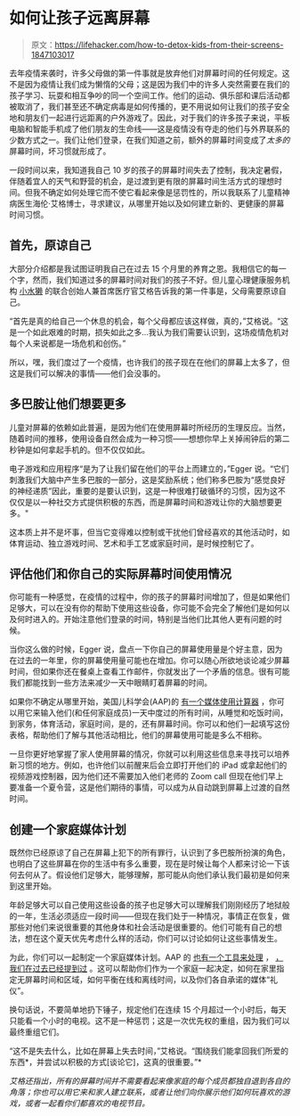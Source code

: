 # 如何让孩子远离屏幕

> 原文：<https://lifehacker.com/how-to-detox-kids-from-their-screens-1847103017>

去年疫情来袭时，许多父母做的第一件事就是放弃他们对屏幕时间的任何规定。这不是因为疫情让我们成为懒惰的父母；这是因为我们中的许多人突然需要在我们的孩子学习、玩耍和相互争吵的同一个空间工作。他们的运动、俱乐部和课后活动都被取消了，我们甚至还不确定病毒是如何传播的，更不用说如何让我们的孩子安全地和朋友们一起进行远距离的户外游戏了。因此，对于我们的许多孩子来说，平板电脑和智能手机成了他们朋友的生命线——这是疫情没有夺走的他们与外界联系的少数方式之一。我们让他们登录，在我们知道之前，额外的屏幕时间变成了*太多的*屏幕时间，坏习惯就形成了。



一段时间以来，我知道我自己 10 岁的孩子的屏幕时间失去了控制，我决定暑假，伴随着宜人的天气和野营的机会，是过渡到更有限的屏幕时间生活方式的理想时间。但我不确定如何处理它而不使它看起来像是惩罚性的，所以我联系了儿童精神病医生海伦·艾格博士，寻求建议，从哪里开始以及如何建立新的、更健康的屏幕时间习惯。

## 首先，原谅自己

大部分介绍都是我试图证明我自己在过去 15 个月里的养育之恩。我相信它的每一个字，然而，我们知道过多的屏幕时间对我们的孩子不好。但儿童心理健康服务机构 [小水獭](https://www.littleotterhealth.com/) 的联合创始人兼首席医疗官艾格告诉我的第一件事是，父母需要原谅自己。

“首先是真的给自己一个休息的机会，每个父母都应该这样做，真的，”艾格说。“这是一个如此艰难的时期，损失如此之多...我认为我们需要认识到，这场疫情危机对每个人来说都是一场危机和创伤。”

所以，嘿，我们度过了一个疫情，也许我们的孩子现在在他们的屏幕上太多了，但这是我们可以解决的事情——他们会没事的。

## 多巴胺让他们想要更多

儿童对屏幕的依赖如此普遍，是因为他们在使用屏幕时所经历的生理反应。当然，随着时间的推移，使用设备自然会成为一种习惯——想想你早上关掉闹钟后的第二秒钟是如何拿起手机的。但不仅仅如此。

电子游戏和应用程序“是为了让我们留在他们的平台上而建立的，”Egger 说。“它们刺激我们大脑中产生多巴胺的一部分，这是奖励系统；他们称多巴胺为“感觉良好的神经递质”因此，重要的是要认识到，这是一种很难打破循环的习惯，因为这不仅仅是以一种社交方式提供积极的东西，而是屏幕时间和游戏让你的大脑想要更多。"

这本质上并不是坏事，但当它变得难以控制或干扰他们曾经喜欢的其他活动时，如体育运动、独立游戏时间、艺术和手工艺或家庭时间，是时候控制它了。

## 评估他们和你自己的实际屏幕时间使用情况

你可能有一种感觉，在疫情的过程中，你的孩子的屏幕时间增加了，但是如果他们足够大，可以在没有你的帮助下使用这些设备，你可能不会完全了解他们是如何以及何时进入的。开始注意他们登录的时间，特别是当他们比其他人更有问题的时候。

当你这么做的时候，Egger 说，盘点一下你自己的屏幕使用量是个好主意，因为在过去的一年里，你的屏幕使用量可能也在增加。你可以随心所欲地谈论减少屏幕时间，但如果你还在餐桌上查看工作邮件，你就发出了一个矛盾的信息。很有可能我们都能找到一些方法来减少一天中眼睛盯着屏幕的时间。

如果你不确定从哪里开始，美国儿科学会(AAP)的 [有一个媒体使用计算器](https://www.healthychildren.org/English/media/Pages/default.aspx#calculator) ，你可以用它来输入他们(和任何家庭成员)一天中度过的所有时间，从睡觉和吃饭时间，到家务，体育活动，家庭时间，是的，还有屏幕时间。你可以和他们一起填写这份表格，帮助他们了解与其他活动相比，他们的屏幕使用可能是多么不相称。

一旦你更好地掌握了家人使用屏幕的情况，你就可以利用这些信息来寻找可以培养新习惯的地方。例如，也许他们以前醒来后会立即打开他们的 iPad 或拿起他们的视频游戏控制器，因为他们还不需要加入他们老师的 Zoom call 但现在他们早上要准备一个夏令营，这是他们期待的事情，可以成为从自动跳到屏幕上过渡的自然时间。

## 创建一个家庭媒体计划

既然你已经原谅了自己在屏幕上犯下的所有罪行，认识到了多巴胺所扮演的角色，也明白了这些屏幕在你的生活中有多么重要，现在是时候让每个人都来讨论一下该何去何从了。假设他们足够大，能够理解，那可能从向他们承认我们最初是如何来到这里开始。

年龄足够大可以自己使用这些设备的孩子也足够大可以理解我们刚刚经历了地狱般的一年，生活必须适应一段时间——但现在我们处于一种情况，事情正在恢复，做那些对他们来说很重要的其他身体和社会活动是很重要的。他们可能有自己的想法，想在这个夏天优先考虑什么样的活动，你们可以讨论如何让这些事情发生。

为此，你们可以一起制定一个家庭媒体计划。AAP 的 [也有一个工具来处理](https://www.healthychildren.org/English/media/Pages/default.aspx#wizard) ， [，我们在过去已经提到过](https://lifehacker.com/gain-control-over-screen-time-this-summer-with-a-family-1826928336) 。这可以帮助你们作为一个家庭一起决定，如何在家里指定无屏幕时间和区域，如何平衡在线和离线时间，以及你们各自承诺的媒体“礼仪”。

换句话说，不要简单地扔下锤子，规定他们在连续 15 个月超过一个小时后，每天只能看一个小时的电视。这不是一种惩罚；这是一次优先权的重组，因为我们可以最终重组它们。

“这不是失去什么，比如在屏幕上失去时间，”艾格说。“围绕我们能拿回我们所爱的东西*，并尝试以积极的方式[谈论它]，这真的很重要。”*

*艾格还指出，所有的屏幕时间并不需要看起来像家庭的每个成员都独自退到各自的角落；你也可以用它来和家人建立联系，或者让他们向你展示他们如何玩喜欢的游戏，或者一起看你们都喜欢的电视节目。*